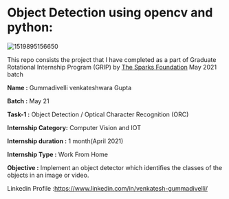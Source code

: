 # Object Detection using opencv and python:


![1519895156650](https://user-images.githubusercontent.com/81758092/113904710-fba7fb00-97ef-11eb-9c5f-c51529849263.png)

This repo consists the project that I have completed as a part of Graduate Rotational Internship Program (GRIP) by [The Sparks Foundation](https://www.thesparksfoundationsingapore.org/) May 2021 batch

**Name :**   Gummadivelli venkateshwara Gupta

**Batch :**  May 21

**Task-1 :**  Object Detection / Optical Character Recognition (ORC)

**Internship Category:** Computer Vision and IOT

**Internship duration :** 1 month(April 2021)

**Internship Type :** Work From Home

**Objective :**  Implement an object detector which identifies the classes of the objects in an image or video.



Linkedin Profile :https://www.linkedin.com/in/venkatesh-gummadivelli/             
